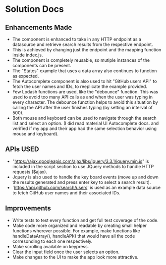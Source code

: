 # Solution Docs
## Enhancements Made
- The component is enhanced to take in any HTTP endpoint as a datasource and retrieve search results from the respective endpoint.
- This is achieved by changing just the endpoint and the mapping function inside index.js.
- The component is completely reusable, so mutiple instances of the components can be present.
-  The "States" example that uses a data array also continues to function as expected.
- The Autocomplete component is also used to hit "GitHub users API" to fetch the user names and IDs, to reeplicate the example provided.
- Few Lodash functions are used, like the "debounce" function. This was used to avoid too many API calls as and when the user was typing in every character. The debounce function helps to avoid this situation by calling the API after the user finishes typing (by setting an interval of 500).
- Both mouse and keyboard can be used to navigate through the search list and select an option. (I did read material UI Autocomplete docs. and verified if my app and their app had the same selection behavior using mouse and keyboard).

## APIs USED
- "https://ajax.googleapis.com/ajax/libs/jquery/3.3.1/jquery.min.js" is included in the script section to use JQuery methods to handle HTTP requests ($ajax).
- Jquery is also used to handle the key board events (move up and down the results generated and press enter key to select a search result).
- 'https://api.github.com/search/users' is used as an example data source to fetch GitHub user names and their associated IDs.

## Improvements
- Write tests to test every function and get full test coverage of the code.
- Make code more organized and readable by creating small helper functions wherever possible. For example, make functions like handleDataArray(), handleAPI() that would have all the code corresonding to each one respectively.
- Make scrolling available on keypress.
- Clear the input field once the user selects an option.
- Make changes to the UI to make the app look more attractive.

<!-- You can include documentation, additional setup instructions, notes etc. here -->
